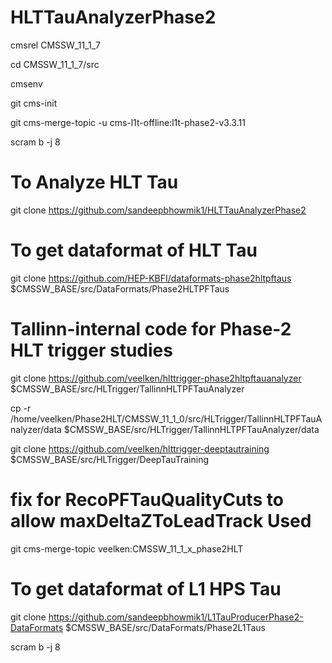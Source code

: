# HLTTauAnalyzerPhase2


cmsrel CMSSW_11_1_7

cd CMSSW_11_1_7/src

cmsenv

git cms-init

git cms-merge-topic -u cms-l1t-offline:l1t-phase2-v3.3.11

scram b -j 8



# To Analyze HLT Tau

git clone https://github.com/sandeepbhowmik1/HLTTauAnalyzerPhase2


# To get dataformat of HLT Tau

git clone https://github.com/HEP-KBFI/dataformats-phase2hltpftaus $CMSSW_BASE/src/DataFormats/Phase2HLTPFTaus


# Tallinn-internal code for Phase-2 HLT trigger studies

git clone https://github.com/veelken/hlttrigger-phase2hltpftauanalyzer $CMSSW_BASE/src/HLTrigger/TallinnHLTPFTauAnalyzer

cp -r /home/veelken/Phase2HLT/CMSSW_11_1_0/src/HLTrigger/TallinnHLTPFTauAnalyzer/data $CMSSW_BASE/src/HLTrigger/TallinnHLTPFTauAnalyzer/data

git clone https://github.com/veelken/hlttrigger-deeptautraining $CMSSW_BASE/src/HLTrigger/DeepTauTraining


# fix for RecoPFTauQualityCuts to allow maxDeltaZToLeadTrack Used

git cms-merge-topic veelken:CMSSW_11_1_x_phase2HLT


# To get dataformat of L1 HPS Tau

git clone https://github.com/sandeepbhowmik1/L1TauProducerPhase2-DataFormats $CMSSW_BASE/src/DataFormats/Phase2L1Taus


scram b -j 8


